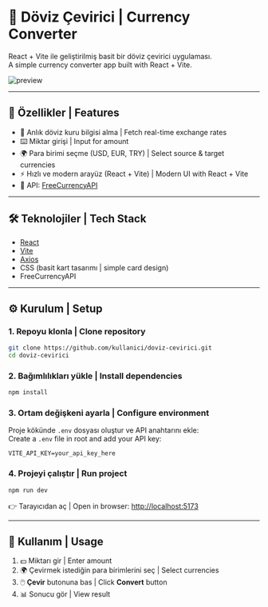 # 💱 Döviz Çevirici | Currency Converter

React + Vite ile geliştirilmiş basit bir döviz çevirici uygulaması.  
A simple currency converter app built with React + Vite.  

![preview](/excahnge.png)

---

## 🚀 Özellikler | Features
- 🔄 Anlık döviz kuru bilgisi alma | Fetch real-time exchange rates  
- ⌨️ Miktar girişi | Input for amount  
- 🌍 Para birimi seçme (USD, EUR, TRY) | Select source & target currencies  
- ⚡ Hızlı ve modern arayüz (React + Vite) | Modern UI with React + Vite  
- 📡 API: [FreeCurrencyAPI](https://freecurrencyapi.com/)  

---

## 🛠️ Teknolojiler | Tech Stack
- [React](https://react.dev/)  
- [Vite](https://vitejs.dev/)  
- [Axios](https://axios-http.com/)  
- CSS (basit kart tasarımı | simple card design)  
- FreeCurrencyAPI  

---

## ⚙️ Kurulum | Setup

### 1. Repoyu klonla | Clone repository
```bash
git clone https://github.com/kullanici/doviz-cevirici.git
cd doviz-cevirici
```

### 2. Bağımlılıkları yükle | Install dependencies
```bash
npm install
```

### 3. Ortam değişkeni ayarla | Configure environment
Proje kökünde `.env` dosyası oluştur ve API anahtarını ekle:  
Create a `.env` file in root and add your API key:  

```
VITE_API_KEY=your_api_key_here
```

### 4. Projeyi çalıştır | Run project
```bash
npm run dev
```

👉 Tarayıcıdan aç | Open in browser: [http://localhost:5173](http://localhost:5173)  

---

## 📌 Kullanım | Usage
1. 💵 Miktarı gir | Enter amount  
2. 🌍 Çevirmek istediğin para birimlerini seç | Select currencies  
3. 🖱️ **Çevir** butonuna bas | Click **Convert** button  
4. 📊 Sonucu gör | View result  


 

